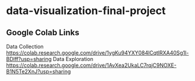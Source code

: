 # data-visualization-final-project

## Google Colab Links
Data Collection
https://colab.research.google.com/drive/1ygKu94YXY084lCqtlRXA40Sg1l-BDlff?usp=sharing
Data Exploration
https://colab.research.google.com/drive/1AvXea2UkaLC7rqjC9NOXE-B1N5Te2XnJ?usp=sharing